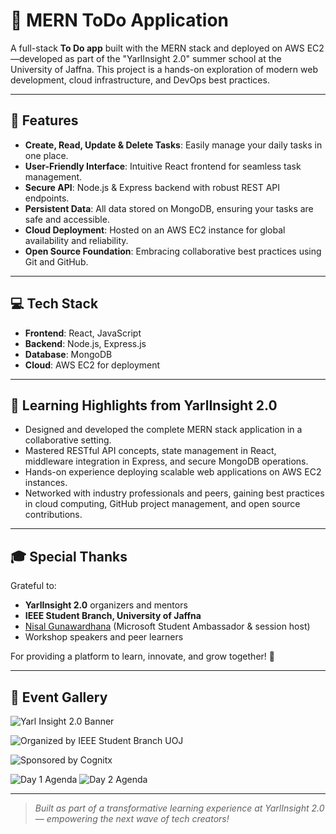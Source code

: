 # 📝 MERN ToDo Application

A full-stack **To Do app** built with the MERN stack and deployed on AWS EC2—developed as part of the "YarlInsight 2.0" summer school at the University of Jaffna. This project is a hands-on exploration of modern web development, cloud infrastructure, and DevOps best practices.

---

## 🚀 Features

- **Create, Read, Update & Delete Tasks**: Easily manage your daily tasks in one place.
- **User-Friendly Interface**: Intuitive React frontend for seamless task management.
- **Secure API**: Node.js & Express backend with robust REST API endpoints.
- **Persistent Data**: All data stored on MongoDB, ensuring your tasks are safe and accessible.
- **Cloud Deployment**: Hosted on an AWS EC2 instance for global availability and reliability.
- **Open Source Foundation**: Embracing collaborative best practices using Git and GitHub.

---

## 💻 Tech Stack

- **Frontend**: React, JavaScript
- **Backend**: Node.js, Express.js
- **Database**: MongoDB
- **Cloud**: AWS EC2 for deployment

---

## 🌟 Learning Highlights from YarlInsight 2.0

- Designed and developed the complete MERN stack application in a collaborative setting.
- Mastered RESTful API concepts, state management in React, middleware integration in Express, and secure MongoDB operations.
- Hands-on experience deploying scalable web applications on AWS EC2 instances.
- Networked with industry professionals and peers, gaining best practices in cloud computing, GitHub project management, and open source contributions.

---

## 🎓 Special Thanks

Grateful to:
- **YarlInsight 2.0** organizers and mentors
- **IEEE Student Branch, University of Jaffna**
- [Nisal Gunawardhana](https://www.linkedin.com/in/ACoAADjD0ugBGBVfHbAWOsRfedX0J_MFZ0QJp0U) (Microsoft Student Ambassador & session host)
- Workshop speakers and peer learners

For providing a platform to learn, innovate, and grow together! 🙏

---

## 📸 Event Gallery

<!-- Banner Image -->
![Yarl Insight 2.0 Banner](BANNER_IMAGE_LINK)

<!-- Organized Team Image (e.g., IEEE Student Branch UOJ) -->
![Organized by IEEE Student Branch UOJ](ORGANIZER_IMAGE_LINK)

<!-- Sponsored Team Image (e.g., Cognitx, Microsoft, or others) -->
![Sponsored by Cognitx](SPONSOR_IMAGE_LINK)

<!-- Day-wise Agendas -->
![Day 1 Agenda](IMAGE_FROM_DAY_1)
![Day 2 Agenda](IMAGE_FROM_DAY_2)

---

> *Built as part of a transformative learning experience at YarlInsight 2.0 — empowering the next wave of tech creators!*
